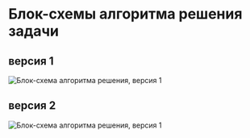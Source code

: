 # Блок-схемы алгоритма решения задачи

## версия 1
![Блок-схема алгоритма решения, версия 1](alg1.jpg)

## версия 2
![Блок-схема алгоритма решения, версия 1](alg2.jpg)